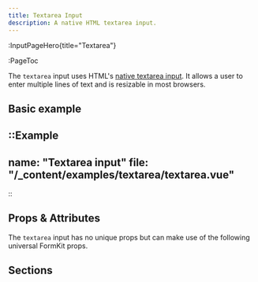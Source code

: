 ```yaml
---
title: Textarea Input
description: A native HTML textarea input.
---
```


:InputPageHero{title="Textarea"}

:PageToc

The `textarea` input uses HTML's [native textarea input](https://developer.mozilla.org/en-US/docs/Web/HTML/Element/textarea). It allows a user to enter multiple lines of text and is resizable in most browsers.

## Basic example

::Example
---
name: "Textarea input"
file: "/_content/examples/textarea/textarea.vue"
---
::


## Props & Attributes

The `textarea` input has no unique props but can make use of the following universal
FormKit props.

<reference-table input="textarea" :attrs="['cols', 'maxlength', 'minlength', 'placeholder', 'rows']">
</reference-table>

## Sections

<section-keys-intro></section-keys-intro>

<div>
  <formkit-input-diagram
    class="input-diagram--textarea"
    prefix-icon-content="📕"
    suffix-icon-content=""
    label-content="Brief biography"
    input-content="The year was 1982. The season was Autumn. My parents were living in Peru at the time..."
    help-content="Tell us a little about yourself."
    message-content="Brief biography must be between 300 and 500 characters."
  >
  </formkit-input-diagram>
</div>

<reference-table type="sectionKeys" primary="section-key">
</reference-table>
